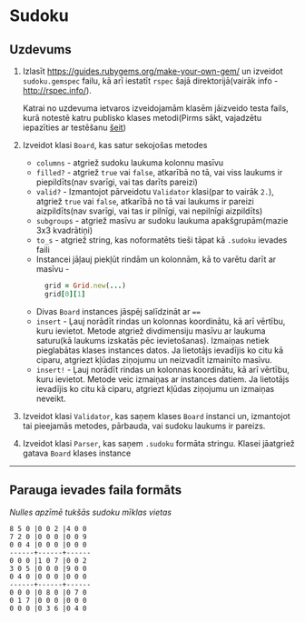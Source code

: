 # Sudoku

## Uzdevums

1. Izlasīt https://guides.rubygems.org/make-your-own-gem/ un izveidot `sudoku.gemspec` failu, kā arī iestatīt `rspec` šajā direktorijā(vairāk info - http://rspec.info/).

    Katrai no uzdevuma ietvaros izveidojamām klasēm jāizveido testa fails, kurā notestē katru publisko klases metodi(Pirms sākt, vajadzētu iepazīties ar testēšanu [šeit](https://semaphoreci.com/community/tutorials/getting-started-with-rspec))
2. Izveidot klasi `Board`, kas satur sekojošas metodes
    * `columns` - atgriež sudoku laukuma kolonnu masīvu
    * `filled?` - atgriež `true` vai `false`, atkarībā no tā, vai viss laukums ir piepildīts(nav svarīgi, vai tas darīts pareizi)
    * `valid?` - Izmantojot pārveidotu `Validator` klasi(par to vairāk `2.`), atgriež `true` vai `false`, atkarībā no tā vai laukums ir pareizi aizpildīts(nav svarīgi, vai tas ir pilnīgi, vai nepilnīgi aizpildīts)
    * `subgroups` - atgriež masīvu ar sudoku laukuma apakšgrupām(mazie 3x3 kvadrātiņi)
    * `to_s` - atgriež string, kas noformatēts tieši tāpat kā `.sudoku` ievades faili
    * Instancei jāļauj piekļūt rindām un kolonnām, kā to varētu darīt ar masīvu -
        ```rb
          grid = Grid.new(...)
          grid[0][1]
        ```
    * Divas `Board` instances jāspēj salīdzināt ar `==`
    * `insert` - Ļauj norādīt rindas un kolonnas koordinātu, kā arī vērtību, kuru ievietot. Metode atgriež divdimensiju masīvu ar laukuma saturu(kā laukums izskatās pēc ievietošanas). Izmaiņas netiek pieglabātas klases instances datos. Ja lietotājs ievadījis ko citu kā ciparu, atgriezt kļūdas ziņojumu un neizvadīt izmainīto masīvu.
    * `insert!` - Ļauj norādīt rindas un kolonnas koordinātu, kā arī vērtību, kuru ievietot. Metode veic izmaiņas ar instances datiem. Ja lietotājs ievadījis ko citu kā ciparu, atgriezt kļūdas ziņojumu un izmaiņas neveikt.
3. Izveidot klasi `Validator`, kas saņem klases `Board` instanci un, izmantojot tai pieejamās metodes, pārbauda, vai sudoku laukums ir pareizs.
4. Izveidot klasi `Parser`, kas saņem `.sudoku` formāta stringu. Klasei jāatgriež gatava `Board` klases instance

****

## Parauga ievades faila formāts

*Nulles apzīmē tukšās sudoku mīklas vietas*
```
8 5 0 |0 0 2 |4 0 0
7 2 0 |0 0 0 |0 0 9
0 0 4 |0 0 0 |0 0 0
------+------+------
0 0 0 |1 0 7 |0 0 2
3 0 5 |0 0 0 |9 0 0
0 4 0 |0 0 0 |0 0 0
------+------+------
0 0 0 |0 8 0 |0 7 0
0 1 7 |0 0 0 |0 0 0
0 0 0 |0 3 6 |0 4 0
```
